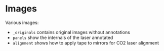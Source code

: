 Images
======

Various images:

*  ```_originals``` contains original images without annotations
*  ```panels``` show the internals of the laser annotated
*  ```alignment``` shows how to apply tape to mirrors for CO2 laser alignment
